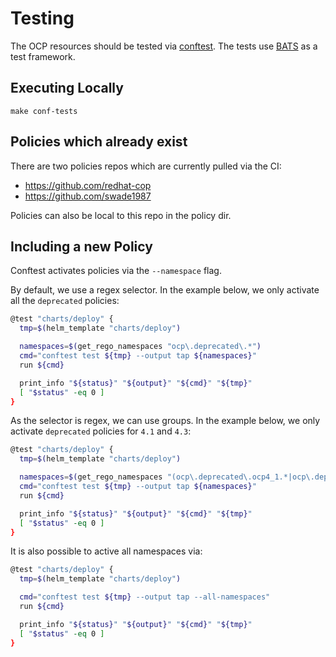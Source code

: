 # Testing
The OCP resources should be tested via [conftest](https://github.com/open-policy-agent/conftest).
The tests use [BATS](https://github.com/bats-core/bats-core) as a test framework.

## Executing Locally
```
make conf-tests
```

## Policies which already exist
There are two policies repos which are currently pulled via the CI:
- https://github.com/redhat-cop
- https://github.com/swade1987

Policies can also be local to this repo in the policy dir.

## Including a new Policy
Conftest activates policies via the `--namespace` flag.

By default, we use a regex selector. In the example below, we only activate all the `deprecated` policies:
```bash
@test "charts/deploy" {
  tmp=$(helm_template "charts/deploy")

  namespaces=$(get_rego_namespaces "ocp\.deprecated\.*")
  cmd="conftest test ${tmp} --output tap ${namespaces}"
  run ${cmd}

  print_info "${status}" "${output}" "${cmd}" "${tmp}"
  [ "$status" -eq 0 ]
}
```

As the selector is regex, we can use groups. In the example below, we only activate `deprecated` policies for `4.1` and `4.3`:
```bash
@test "charts/deploy" {
  tmp=$(helm_template "charts/deploy")

  namespaces=$(get_rego_namespaces "(ocp\.deprecated\.ocp4_1.*|ocp\.deprecated\.ocp4_3.*)")
  cmd="conftest test ${tmp} --output tap ${namespaces}"
  run ${cmd}

  print_info "${status}" "${output}" "${cmd}" "${tmp}"
  [ "$status" -eq 0 ]
}
```

It is also possible to active all namespaces via:
```bash
@test "charts/deploy" {
  tmp=$(helm_template "charts/deploy")

  cmd="conftest test ${tmp} --output tap --all-namespaces"
  run ${cmd}

  print_info "${status}" "${output}" "${cmd}" "${tmp}"
  [ "$status" -eq 0 ]
}
```
